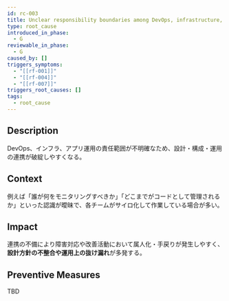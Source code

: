 ```yaml
---
id: rc-003
title: Unclear responsibility boundaries among DevOps, infrastructure, and application operations
type: root_cause
introduced_in_phase:
  - G
reviewable_in_phase:
  - G
caused_by: []
triggers_symptoms:
  - "[[rf-001]]"
  - "[[rf-004]]"
  - "[[rf-007]]"
triggers_root_causes: []
tags:
  - root_cause
---
```


## Description
DevOps、インフラ、アプリ運用の責任範囲が不明確なため、設計・構成・運用の連携が破綻しやすくなる。

## Context
例えば「誰が何をモニタリングすべきか」「どこまでがコードとして管理されるか」といった認識が曖昧で、各チームがサイロ化して作業している場合が多い。

## Impact
連携の不備により障害対応や改善活動において属人化・手戻りが発生しやすく、**設計方針の不整合や運用上の抜け漏れ**が多発する。

## Preventive Measures
TBD
